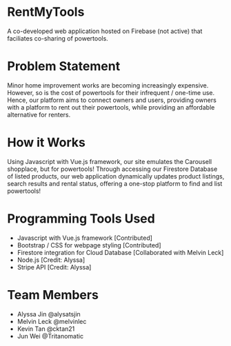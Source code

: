 # RentMyTools

A co-developed web application hosted on Firebase (not active) that faciliates co-sharing of powertools.

# Problem Statement

Minor home improvement works are becoming increasingly expensive. However,
so is the cost of powertools for their infrequent / one-time use. Hence,
our platform aims to connect owners and users, providing owners with a platform to
rent out their powertools, while providing an affordable alternative for renters.

# How it Works

Using Javascript with Vue.js framework, our site emulates the Carousell shopplace,
but for powertools! Through accessing our Firestore Database of listed products, our
web application dynamically updates product listings, search results and rental status,
offering a one-stop platform to find and list powertools!

# Programming Tools Used
- Javascript with Vue.js framework [Contributed]
- Bootstrap / CSS for webpage styling [Contributed]
- Firestore integration for Cloud Database [Collaborated with Melvin Leck]
- Node.js [Credit: Alyssa]
- Stripe API [Credit: Alyssa]

# Team Members
- Alyssa Jin @alysatsjin
- Melvin Leck @melvinlec
- Kevin Tan @cktan21
- Jun Wei @Tritanomatic
